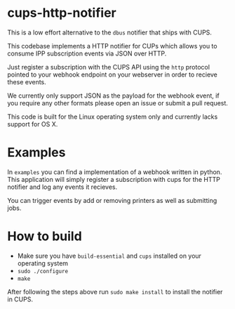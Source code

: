 # cups-http-notifier

This is a low effort alternative to the `dbus` notifier that ships with CUPS.

This codebase implements a HTTP notifier for CUPs which allows you to consume IPP subscription events
via JSON over HTTP.

Just register a subscription with the CUPS API using the `http` protocol pointed to your webhook
endpoint on your webserver in order to recieve these events.

We currently only support JSON as the payload for the webhook event, if you require any other formats
please open an issue or submit a pull request.

This code is built for the Linux operating system only and currently lacks support for OS X.

# Examples

In `examples` you can find a implementation of a webhook written in python. This application
will simply register a subscription with cups for the HTTP notifier and log any events it
recieves.

You can trigger events by add or removing printers as well as submitting jobs.

# How to build

- Make sure you have `build-essential` and `cups` installed on your operating system
- `sudo ./configure`
- `make`

After following the steps above run `sudo make install` to install the notifier in CUPS.
